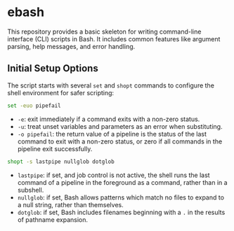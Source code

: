 # ebash

This repository provides a basic skeleton for writing command-line interface (CLI) scripts in Bash. It includes common features like argument parsing, help messages, and error handling.

## Initial Setup Options

The script starts with several `set` and `shopt` commands to configure the shell environment for safer scripting:

```sh
set -euo pipefail
```

*   `-e`: exit immediately if a command exits with a non-zero status.
*   `-u`: treat unset variables and parameters as an error when substituting.
*   `-o pipefail`: the return value of a pipeline is the status of the last command to exit with a non-zero status, or zero if all commands in the pipeline exit successfully.

```sh
shopt -s lastpipe nullglob dotglob
```

*   `lastpipe`: if set, and job control is not active, the shell runs the last command of a pipeline in the foreground as a command, rather than in a subshell.
*   `nullglob`: if set, Bash allows patterns which match no files to expand to a null string, rather than themselves.
*   `dotglob`: if set, Bash includes filenames beginning with a `.` in the results of pathname expansion.
